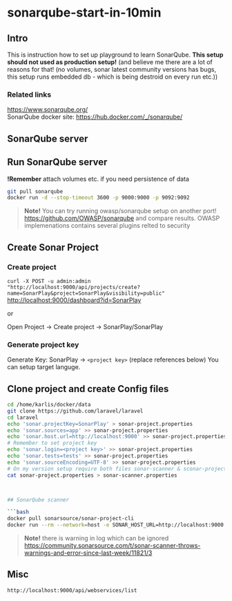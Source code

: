 # sonarqube-start-in-10min

## Intro

This is instruction how to set up playground to learn SonarQube.
**This setup should not used as production setup!** (and believe me there are a lot of reasons for that! (no volumes, sonar latest community versions has bugs, this setup runs embedded db - which is being destroid on every run etc.))

### Related links

<https://www.sonarqube.org/>  
SonarQube docker site: <https://hub.docker.com/_/sonarqube/>

## SonarQube server

## Run SonarQube server

**!Remember** attach volumes etc. if you need persistence of data

```bash
git pull sonarqube
docker run -d --stop-timeout 3600 -p 9000:9000 -p 9092:9092
```

> **Note!** You can try running owasp/sonarqube setup on another port! <https://github.com/OWASP/sonarqube> and compare results.
> OWASP implemenations contains several plugins relted to security

## Create Sonar Project

### Create project

`curl -X POST -u admin:admin "http://localhost:9000/api/projects/create?name=SonarPlay&project=SonarPlay&visibility=public"`
<http://localhost:9000/dashboard?id=SonarPlay>  

or  

Open Project -> Create project -> SonarPlay/SonarPlay  

### Generate project key

Generate Key: SonarPlay -> `<project key>` (replace references below)
You can setup target languge.

## Clone project and create Config files

```bash
cd /home/karlis/docker/data
git clone https://github.com/laravel/laravel
cd laravel
echo 'sonar.projectKey=SonarPlay' > sonar-project.properties
echo 'sonar.sources=app' >> sonar-project.properties
echo 'sonar.host.url=http://localhost:9000' >> sonar-project.properties
# Remember to set project key
echo 'sonar.login=<project key>' >> sonar-project.properties
echo 'sonar.tests=tests' >> sonar-project.properties
echo 'sonar.sourceEncoding=UTF-8' >> sonar-project.properties
# On my version setup require both files sonar-scanner & sconar-project .properties to execute
cat sonar-project.properties > sonar-scanner.properties



## SonarQube scanner

```bash
docker pull sonarsource/sonar-project-cli
docker run --rm --network=host -e SONAR_HOST_URL=http://localhost:9000 -it -v "/home/karlis/docker/data/laravel:/usr/src" sonarsource/sonar-scanner-cli
```

> **Note!** there is warning in log which can be ignored <https://community.sonarsource.com/t/sonar-scanner-throws-warnings-and-error-since-last-week/11821/3>

## Misc

`http://localhost:9000/api/webservices/list`


